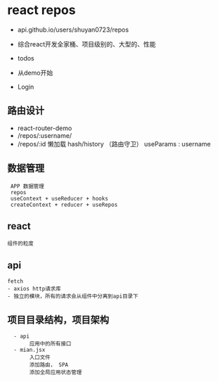 # react repos
- api.github.io/users/shuyan0723/repos
- 综合react开发全家桶、项目级别的、大型的、性能
- todos
- 从demo开始

- Login
## 路由设计
   - react-router-demo
   - /repos/:username/
   - /repos/:id
   懒加载 
   hash/history 
   （路由守卫） 
    useParams : username
## 数据管理
     APP 数据管理
     repos 
     useContext + useReducer + hooks
     createContext + reducer + useRepos 
## react 
    组件的粒度
## api 
    fetch
    - axios http请求库 
    - 独立的模块，所有的请求会从组件中分离到api目录下  

## 项目目录结构，项目架构
      - api
           应用中的所有接口
      - mian.jsx
           入口文件
           添加路由， SPA
           添加全局应用状态管理
           